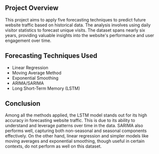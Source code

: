 ## Project Overview
This project aims to apply five forecasting techniques to predict future website traffic based on historical data. The analysis involves using daily visitor statistics to forecast unique visits. The dataset spans nearly six years, providing valuable insights into the website's performance and user engagement over time.

## Forecasting Techniques Used
- Linear Regression
- Moving Average Method
- Exponential Smoothing
- ARIMA/SARIMA
- Long Short-Term Memory (LSTM)

##  Conclusion
Among all the methods applied, the LSTM model stands out for its high accuracy in forecasting website traffic. This is due to its ability to understand and leverage patterns over time in the data. SARIMA also performs well, capturing both non-seasonal and seasonal components effectively. On the other hand, linear regression and simpler models like moving averages and exponential smoothing, though useful in certain contexts, do not perform as well on this dataset.
